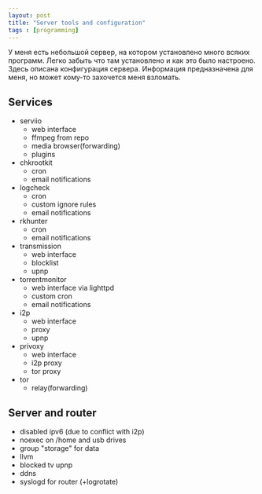 ```yaml
---
layout: post
title: "Server tools and configuration"
tags : [programming]
---
```


У меня есть небольшой сервер, на котором установлено много всяких программ. 
Легко забыть что там установлено и как это было настроено. Здесь описана конфигурация сервера.
Информация предназначена для меня, но может кому-то захочется меня взломать.

## Services

- serviio
	- web interface
	- ffmpeg from repo
	- media browser(forwarding)
	- plugins
- chkrootkit
	- cron
	- email notifications
- logcheck
	- cron
	- custom ignore rules
	- email notifications
- rkhunter
	- cron
	- email notifications
- transmission 
	- web interface
	- blocklist
	- upnp
- torrentmonitor
	- web interface via lighttpd
	- custom cron
	- email notifications
- i2p
	- web interface
	- proxy
	- upnp
- privoxy
	- web interface
	- i2p proxy
	- tor proxy
- tor
	- relay(forwarding)

## Server and router

- disabled ipv6 (due to conflict with i2p)
- noexec on /home and usb drives
- group "storage" for data
- llvm
- blocked tv upnp
- ddns
- syslogd for router (+logrotate)


	

